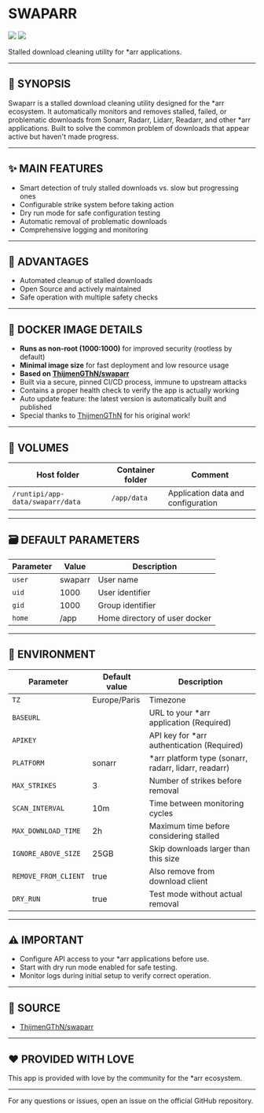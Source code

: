 # SWAPARR

[<img src="https://img.shields.io/badge/github-source-blue?logo=github&color=040308">](https://github.com/ThijmenGThN/swaparr) [<img src="https://img.shields.io/github/issues/ThijmenGThN/swaparr?color=7842f5">](https://github.com/ThijmenGThN/swaparr/issues)

Stalled download cleaning utility for *arr applications.

---

## 📖 SYNOPSIS
Swaparr is a stalled download cleaning utility designed for the *arr ecosystem. It automatically monitors and removes stalled, failed, or problematic downloads from Sonarr, Radarr, Lidarr, Readarr, and other *arr applications. Built to solve the common problem of downloads that appear active but haven't made progress.

---

## ✨ MAIN FEATURES
- Smart detection of truly stalled downloads vs. slow but progressing ones
- Configurable strike system before taking action
- Dry run mode for safe configuration testing
- Automatic removal of problematic downloads
- Comprehensive logging and monitoring

---

## 🌟 ADVANTAGES
- Automated cleanup of stalled downloads
- Open Source and actively maintained
- Safe operation with multiple safety checks

---

## 🐳 DOCKER IMAGE DETAILS
- **Runs as non-root (1000:1000)** for improved security (rootless by default)
- **Minimal image size** for fast deployment and low resource usage
- **Based on [ThijmenGThN/swaparr](https://github.com/ThijmenGThN/swaparr)**
- Built via a secure, pinned CI/CD process, immune to upstream attacks
- Contains a proper health check to verify the app is actually working
- Auto update feature: the latest version is automatically built and published
- Special thanks to [ThijmenGThN](https://github.com/ThijmenGThN) for his original work!

---

## 📁 VOLUMES
| Host folder | Container folder | Comment |
| ----------- | ---------------- | ------- |
| `/runtipi/app-data/swaparr/data` | `/app/data` | Application data and configuration |

---

## 🗃️ DEFAULT PARAMETERS
| Parameter | Value | Description |
| --- | --- | --- |
| `user` | swaparr | User name |
| `uid` | 1000 | User identifier |
| `gid` | 1000 | Group identifier |
| `home` | /app | Home directory of user docker |

---

## 📝 ENVIRONMENT
| Parameter | Default value | Description |
| --- | --- | --- |
| `TZ` | Europe/Paris | Timezone |
| `BASEURL` |  | URL to your *arr application (Required) |
| `APIKEY` |  | API key for *arr authentication (Required) |
| `PLATFORM` | sonarr | *arr platform type (sonarr, radarr, lidarr, readarr) |
| `MAX_STRIKES` | 3 | Number of strikes before removal |
| `SCAN_INTERVAL` | 10m | Time between monitoring cycles |
| `MAX_DOWNLOAD_TIME` | 2h | Maximum time before considering stalled |
| `IGNORE_ABOVE_SIZE` | 25GB | Skip downloads larger than this size |
| `REMOVE_FROM_CLIENT` | true | Also remove from download client |
| `DRY_RUN` | true | Test mode without actual removal |

---

## ⚠️ IMPORTANT
- Configure API access to your *arr applications before use.
- Start with dry run mode enabled for safe testing.
- Monitor logs during initial setup to verify correct operation.

---

## 💾 SOURCE
* [ThijmenGThN/swaparr](https://github.com/ThijmenGThN/swaparr)

---

## ❤️ PROVIDED WITH LOVE
This app is provided with love by the community for the *arr ecosystem.

---

For any questions or issues, open an issue on the official GitHub repository.
